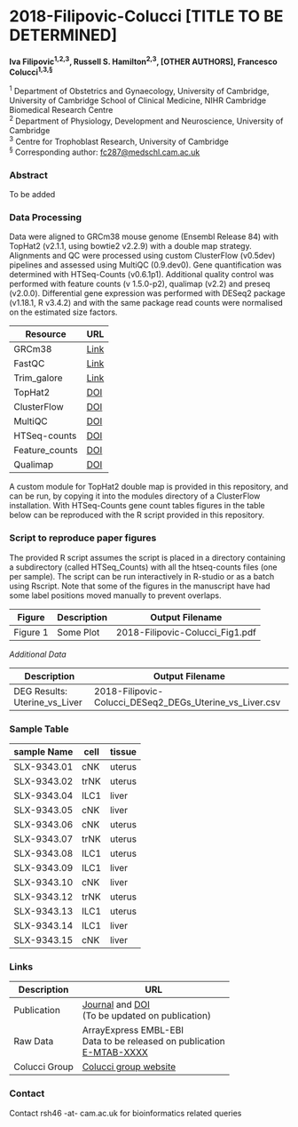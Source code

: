 # 2018-Filipovic-Colucci [TITLE TO BE DETERMINED]

**Iva Filipovic<sup>1,2,3</sup>, Russell S. Hamilton<sup>2,3</sup>, [OTHER AUTHORS], Francesco Colucci<sup>1,3,§</sup>**

<sup>1</sup> Department of Obstetrics and Gynaecology, University of Cambridge, University of Cambridge School of Clinical Medicine, NIHR Cambridge Biomedical Research Centre <br>
<sup>2</sup> Department of Physiology, Development and Neuroscience, University of Cambridge<br>
<sup>3</sup> Centre for Trophoblast Research, University of Cambridge<br>
<sup>§</sup> Corresponding author: fc287@medschl.cam.ac.uk <br>

### Abstract ###
To be added

### Data Processing ###
Data were aligned to GRCm38 mouse genome (Ensembl Release 84) with TopHat2 (v2.1.1, using bowtie2 v2.2.9) with a double map strategy. Alignments and QC were processed using custom ClusterFlow (v0.5dev) pipelines and assessed using MultiQC (0.9.dev0). Gene quantification was determined with HTSeq-Counts (v0.6.1p1). Additional quality control was performed with feature counts (v 1.5.0-p2), qualimap (v2.2) and preseq (v2.0.0). Differential gene expression was performed with DESeq2 package (v1.18.1, R v3.4.2) and with the same package read counts were normalised on the estimated size factors.

Resource       | URL
-------------- | --------------
GRCm38         | [Link](http://mar2016.archive.ensembl.org/index.html)
FastQC         | [Link](http://www.bioinformatics.babraham.ac.uk/projects/fastqc/)
Trim_galore    | [Link](http://www.bioinformatics.babraham.ac.uk/projects/trim_galore/)
TopHat2        | [DOI](http://dx.doi.org/10.1186/gb-2013-14-4-r36)
ClusterFlow    | [DOI](http://dx.doi.org/10.12688/f1000research.10335.2)
MultiQC        | [DOI](http://dx.doi.org/10.1093/bioinformatics/btw354)
HTSeq-counts   | [DOI](http://dx.doi.org/10.1093/bioinformatics/btu638)
Feature_counts | [DOI](http://dx.doi.org/10.1093/bioinformatics/btt656)
Qualimap       | [DOI](https://doi.org/10.1093/bioinformatics/bts503)

A custom module for TopHat2 double map is provided in this repository, and can be run, by copying it into the modules directory of a ClusterFlow installation. With HTSeq-Counts gene count tables figures in the table below can be reproduced with the R script provided in this repository.

### Script to reproduce paper figures ###

The provided R script assumes the script is placed in a directory containing a subdirectory (called HTSeq_Counts) with all the htseq-counts files (one per sample). The script can be run interactively in R-studio or as a batch using Rscript. Note that some of the figures in the manuscript have had some label positions moved manually to prevent overlaps.

Figure    | Description | Output Filename
--------- | ----------- | ------------------------
Figure 1  | Some Plot   | 2018-Filipovic-Colucci_Fig1.pdf


_Additional Data_

Description                    | Output Filename
------------------------------ | ------------------------
DEG Results: Uterine_vs_Liver  | 2018-Filipovic-Colucci_DESeq2_DEGs_Uterine_vs_Liver.csv

### Sample Table ###

sample Name  | cell | tissue |
------------ | ---- | ------ |   
SLX-9343.01  | cNK  | uterus  
SLX-9343.02  | trNK | uterus
SLX-9343.04  | ILC1 | liver  
SLX-9343.05  |  cNK | liver   
SLX-9343.06  | cNK  | uterus  
SLX-9343.07  | trNK | uterus
SLX-9343.08  | ILC1 | uterus
SLX-9343.09  | ILC1 | liver
SLX-9343.10  | cNK  | liver   
SLX-9343.12  | trNK | uterus
SLX-9343.13  | ILC1 | uterus
SLX-9343.14  | ILC1 | liver  
SLX-9343.15  | cNK  | liver   

### Links ###

Description   | URL
------------- | ----------
Publication   | [Journal](http://) and [DOI](http://) <br> (To be updated on publication)
Raw Data      | ArrayExpress EMBL-EBI <br>Data to be released on publication<br> [E-MTAB-XXXX](https://www.ebi.ac.uk/arrayexpress/experiments/E-MTAB-5803)
Colucci Group | [Colucci group website](http://moffettcoluccilab.org/francesco-colucci/)

### Contact ###

Contact rsh46 -at- cam.ac.uk for bioinformatics related queries
